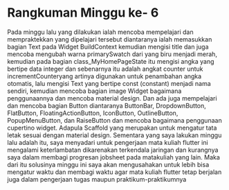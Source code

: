 # Rangkuman Minggu ke- 6

Pada minggu lalu yang dilakukan ialah mencoba mempelajari dan mempraktekkan yang dipelajari tersebut diantaranya ialah memasukkan bagian Text pada Widget BuildContext kemudian mengisi title dan juga mencoba mengubah warna primarySwatch dari yang biru menjadi merah, 
kemudian pada bagian class_MyHomePageState itu mengisi angka yang bertipe data integer dan sebenarnya itu adalah angkat counter untuk incrementCounteryang artinya digunakan untuk penambahan angka otomatis, 
lalu mengisi Text yang bertipe const (constant) menjadi nama sendiri, kemudian mencoba bagian image Widget bagaimana penggunaannya dan mencoba material design. 
Dan ada juga mempelajari dan mencoba bagian Button diantaranya ButtonBar, DropdownButton, FlatButton, FloatingActionButton, IconButton, OutlineButton, PopupMenuButton, dan RaiseButton dan mencoba bagaimana penggunaan cupertino widget.
Adapula Scaffold yang merupakan untuk mengatur tata letak sesuai dengan material design. Sementara yang saya lakukan minggu lalu adalah itu, 
saya menyadari untuk pengerjaan mata kuliah flutter ini mengalami keterlambatan dikarenakan terkendala jaringan dan kurangnya saya dalam membagi progresan jobsheet pada matakuliah yang lain. 
Maka dari itu solusinya minggu ini saya akan mengusahakan untuk lebih bisa mengatur waktu dan membagi waktu agar mata kuliah flutter tetap berjalan juga dalam pengerjaan tugas maupun praktikum-praktikumnya
